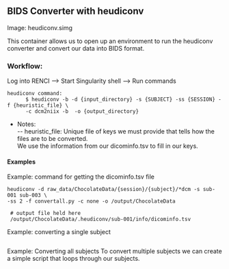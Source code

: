 ## BIDS Converter with heudiconv

Image: heudiconv.simg

This container allows us to open up an environment to run the heudiconv converter and convert our data into BIDS format.

### Workflow: <br>
Log into RENCI --> Start Singularity shell --> Run commands


    heudiconv command:
          $ heudiconv -b -d {input_directory} -s {SUBJECT} -ss {SESSION} -f {heuristic_file} \
          -c dcm2niix -b  -o {output_directory}



  * Notes:\
    -- heuristic_file: Unique file of keys we must provide that tells how the files are to be converted. \
          We use the information from our dicominfo.tsv to fill in our keys.


#### Examples

Example: command for getting the dicominfo.tsv file
```
heudiconv -d raw_data/ChocolateData/{session}/{subject}/*dcm -s sub-001 sub-003 \
-ss 2 -f convertall.py -c none -o /output/ChocolateData
 
 # output file held here
 /output/ChocolateData/.heudiconv/sub-001/info/dicominfo.tsv

```
Example: converting a single subject
```
```
Example: Converting all subjects To convert multiple subjects we can create a simple script that loops through our subjects.
```
```
